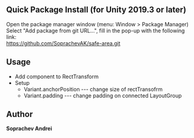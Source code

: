 ## Quick Package Install (for Unity 2019.3 or later)

Open the package manager window (menu: Window > Package Manager)<br/>
Select "Add package from git URL...", fill in the pop-up with the following link:<br/>
https://github.com/SoprachevAK/safe-area.git

<!-- DOC-START -->
<!-- 
Changes between 'DOC START' and 'DOC END' will not be lost on package update 
-->

## Usage

* Add component to RectTransform
* Setup
  * Variant.anchorPosition --- change size of rectTransofrm
  * Variant.padding --- change padding on connected LayoutGroup

<!-- DOC-END -->

## Author

**Soprachev Andrei**

